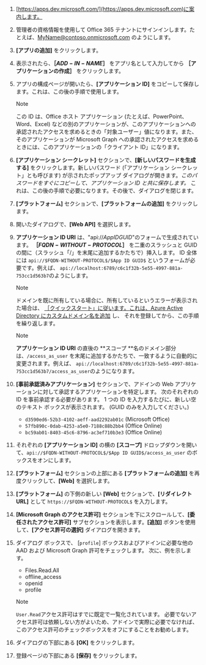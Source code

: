 

1. [https://apps.dev.microsoft.com/](https://apps.dev.microsoft.com)に案内します。

1. 管理者の資格情報を使用して Office 365 テナントにサインインします。たとえば、MyName@contoso.onmicrosoft.com のようにします。

1. **[アプリの追加]** をクリックします。

1. 表示されたら、**［$ADD-IN-NAME$］** をアプリ名として入力してから **［アプリケーションの作成］** をクリックします。

1. アプリの構成ページが開いたら、**[アプリケーション ID]** をコピーして保存します。これは、この後の手順で使用します。

    > [!NOTE]
    > この ID は、Office ホスト アプリケーション (たとえば、PowerPoint、Word、Excel) などの別のアプリケーションが、このアプリケーションへの承認されたアクセスを求めるときの「対象ユーザー」値になります。また、そのアプリケーションが Microsoft Graph への承認されたアクセスを求めるときには、このアプリケーションの「クライアント ID」になります。

1. **[アプリケーション シークレット]** セクションで、**[新しいパスワードを生成する]** をクリックします。新しいパスワード (「アプリケーション シークレット」とも呼びます) が示されたポップアップ ダイアログが開きます。*このパスワードをすぐにコピーして、アプリケーション ID と共に保存します。* これは、この後の手順で必要になります。その後で、ダイアログを閉じます。

1. **[プラットフォーム]** セクションで、**[プラットフォームの追加]** をクリックします。

1. 開いたダイアログで、**[Web API]** を選択します。

1. **アプリケーション ID URI** は、"api://$App ID GUID$"のフォームで生成されています。 **［$FQDN-WITHOUT-PROTOCOL$］** を二重のスラッシュと GUID の間に（スラッシュ「/」を末尾に追加するかたちで）挿入します。 ID 全体には `api://$FQDN-WITHOUT-PROTOCOL$/$App ID GUID$` というフォームが必要です。例えば、 `api://localhost:6789/c6c1f32b-5e55-4997-881a-753cc1d563b7`のようにします。

    > [!NOTE]
    > ドメインを既に所有している場合に、所有しているというエラーが表示された場合は、 [［クイックスタート」に従います。これは、Azure Active Directory にカスタムドメイン名を追加](https://docs.microsoft.com/azure/active-directory/add-custom-domain) し、 それを登録してから、この手順を繰り返します。

    > [!NOTE]
    > **アプリケーション ID URI** の直後の **スコープ **名のドメイン部分は、`/access_as_user` を末尾に追加するかたちで、一致するように自動的に変更されます。例えば、 `api://localhost:6789/c6c1f32b-5e55-4997-881a-753cc1d563b7/access_as_user`のようになります。

1. **[事前承認済みアプリケーション]** セクションで、アドインの Web アプリケーションに対して承認するアプリケーションを特定します。 次のそれぞれの ID を事前承認する必要があります。 1 つの ID を入力するたびに、新しい空のテキスト ボックスが表示されます。 (GUID のみを入力してください。)
    * `d3590ed6-52b3-4102-aeff-aad2292ab01c` (Microsoft Office)
    * `57fb890c-0dab-4253-a5e0-7188c88b2bb4` (Office Online)
    * `bc59ab01-8403-45c6-8796-ac3ef710b3e3` (Office Online)

1. それぞれの **[アプリケーション ID]** の横の **[スコープ]** ドロップダウンを開いて、`api://$FQDN-WITHOUT-PROTOCOL$/$App ID GUID$/access_as_user` のボックスをオンにします。

1. **[プラットフォーム]** セクションの上部にある **[プラットフォームの追加]** を再度クリックして、**[Web]** を選択します。

1. **[プラットフォーム]** の下側の新しい **[Web]** セクションで、**[リダイレクト URL]** として `https://$FQDN-WITHOUT-PROTOCOL$` を入力します。

1. **[Microsoft Graph のアクセス許可]** セクションを下にスクロールして、**[委任されたアクセス許可]** サブセクションを表示します。**[追加]** ボタンを使用して、**[アクセス許可の選択]** ダイアログを開きます。

1. ダイアログ ボックスで、 [`profile`] ボックスおよびアドインに必要な他の AAD および Microsoft Graph 許可をチェックします。 次に、例を示します。

    * Files.Read.All
    * offline_access
    * openid
    * profile

    > [!NOTE]
    > `User.Read`アクセス許可はすでに既定で一覧化されています。 必要でないアクセス許可は依頼しない方がよいため、アドインで実際に必要でなければ、このアクセス許可のチェックボックスをオフにすることをお勧めします。

1. ダイアログの下部にある **[OK]** をクリックします。

1. 登録ページの下部にある **[保存]** をクリックします。
